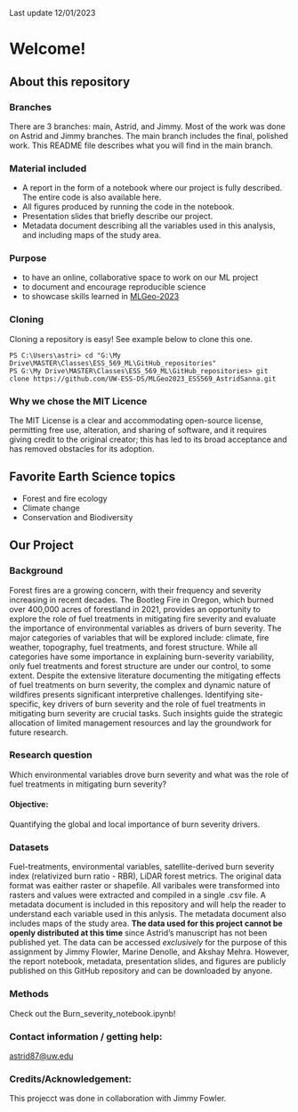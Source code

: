 Last update 12/01/2023
# Welcome!

## About this repository

### Branches
There are 3 branches: main, Astrid, and Jimmy. Most of the work was done on Astrid and Jimmy branches. 
The main branch includes the final, polished work. This README file describes what you will find in the main branch. 

### Material included 
* A report in the form of a notebook where our project is fully described. The entire code is also available here.
* All figures produced by running the code in the notebook.
* Presentation slides that briefly describe our project.
* Metadata document describing all the variables used in this analysis, and including maps of the study area. 

### Purpose 
* to have an online, collaborative space to work on our ML project
* to document and encourage reproducible science
* to showcase skills learned in [MLGeo-2023](https://github.com/UW-ESS-DS/MLGeo-2023)

### Cloning
Cloning a repository is easy! See example below to clone this one. 
```
PS C:\Users\astri> cd "G:\My Drive\MASTER\Classes\ESS_569_ML\GitHub_repositories"
PS G:\My Drive\MASTER\Classes\ESS_569_ML\GitHub_repositories> git clone https://github.com/UW-ESS-DS/MLGeo2023_ESS569_AstridSanna.git
```
### Why we chose the MIT Licence 
The MIT License is a clear and accommodating open-source license, permitting free use, alteration, and sharing of software, and it 
requires giving credit to the original creator; this has led to its broad acceptance and has removed obstacles for its adoption.

## Favorite Earth Science topics
* Forest and fire ecology
* Climate change
* Conservation and Biodiversity
 
## Our Project 
### Background 
Forest fires are a growing concern, with their frequency and severity increasing in recent decades. 
The Bootleg Fire in Oregon, which burned over 400,000 acres of forestland in 2021, provides an opportunity 
to explore the role of fuel treatments in mitigating fire severity and evaluate the importance of 
environmental variables as drivers of burn severity. The major categories of variables that will be 
explored include: climate, fire weather, topography, fuel treatments, and forest structure. 
While all categories have some importance in explaining burn-severity variability, only fuel treatments 
and forest structure are under our control, to some extent. Despite the extensive literature documenting 
the mitigating effects of fuel treatments on burn severity, the complex and dynamic nature of wildfires 
presents significant interpretive challenges. Identifying site-specific, key drivers of burn severity and 
the role of fuel treatments in mitigating burn severity are crucial tasks. Such insights guide the strategic 
allocation of limited management resources and lay the groundwork for future research. 

### Research question
Which environmental variables drove burn severity and what was the role of fuel treatments in mitigating burn severity?
#### Objective: 
Quantifying the global and local importance of burn severity drivers.

### Datasets 
Fuel-treatments, environmental variables, satellite-derived burn severity index (relativized burn ratio - RBR), LiDAR forest metrics. 
The original data format was eaither raster or shapefile. All varibales were transformed into rasters and values were extracted and compiled in a 
single .csv file. A metadata document is included in this repository and will help the reader to understand each variable used in this anlysis. 
The metadata document also includes maps of the study area. **The data used for this project cannot be openly distributed at this time** since 
Astrid’s manuscript has not been published yet. The data can be accessed *exclusively* for the purpose of this assignment 
by Jimmy Flowler, Marine Denolle, and Akshay Mehra. However, the report notebook, metadata, presentation slides, and figures are publicly 
published on this GitHub repository and can be downloaded by anyone. 

### Methods 
Check out the Burn_severity_notebook.ipynb! 

### Contact information / getting help: 
astrid87@uw.edu

### Credits/Acknowledgement: 
This projecct was done in collaboration with Jimmy Fowler.

